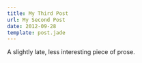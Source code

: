 ```yaml
---
title: My Third Post
url: My Second Post
date: 2012-09-28
template: post.jade
---
```


A slightly late, less interesting piece of prose.
